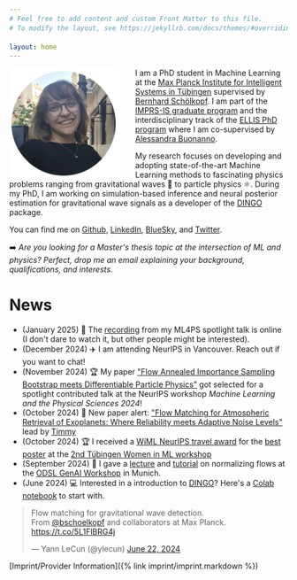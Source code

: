 ```yaml
---
# Feel free to add content and custom Front Matter to this file.
# To modify the layout, see https://jekyllrb.com/docs/themes/#overriding-theme-defaults

layout: home
---
```

<img src="assets/photo_website_new.jpeg" width="200" style="float: left; margin-right: 2em;">

I am a PhD student in Machine Learning at the [Max Planck Institute for Intelligent Systems in Tübingen](https://is.mpg.de) supervised by [Bernhard Schölkopf](https://is.mpg.de/~bs). I am part of the [IMPRS-IS graduate program](https://imprs.is.mpg.de/scholars) and the interdisciplinary track of the [ELLIS PhD program](https://ellis.eu/phd-postdoc) where I am co-supervised by [Alessandra Buonanno](https://www.aei.mpg.de/alessandra-buonanno).

My research focuses on developing and adopting state-of-the-art Machine Learning methods to fascinating physics problems ranging from gravitational waves 🌌 to particle physics ⚛️. During my PhD, I am working on simulation-based inference and neural posterior estimation for gravitational wave signals as a developer of the [DINGO](https://dingo-gw.readthedocs.io/en/latest/index.html) package.

You can find me on [Github](https://github.com/annalena-k), [LinkedIn](https://de.linkedin.com/in/annalena-kofler-0baa39190), [BlueSky](https://bsky.app/profile/annalenakofler.bsky.social), and [Twitter](https://twitter.com/AnnalenaKofler).

➡️ _Are you looking for a Master's thesis topic at the intersection of ML and physics? Perfect, drop me an email explaining your background, qualifications, and interests._


# News
* (January 2025) 🎥 The [recording](https://neurips.cc/virtual/2024/105793) from my ML4PS spotlight talk is online (I don't dare to watch it, but other people might be interested).
* (December 2024) ✈️  I am attending NeurIPS in Vancouver. Reach out if you want to chat!
* (November 2024) 🏆 My paper ["Flow Annealed Importance Sampling Bootstrap meets Differentiable Particle Physics"](https://arxiv.org/abs/2411.16234) got selected for a spotlight contributed talk at the NeurIPS workshop _Machine Learning and the Physical Sciences 2024_!
* (October 2024) 🔭 New paper alert: ["Flow Matching for Atmospheric Retrieval of Exoplanets: Where Reliability meets Adaptive Noise Levels"](https://arxiv.org/abs/2410.21477) lead by [Timmy](https://timothygebhard.de) 
* (October 2024) 🏆 I received a [WiML NeurIPS travel award](https://x.com/tuewiml/status/1848694110804201489) for the [best poster](https://github.com/annalena-k/presentations-posters-and-other-fun-things/blob/main/2024/20240516_Poster_SBI_Workshop_Munich.pdf) at the [2nd Tübingen Women in ML workshop](https://tuewiml.github.io/news.html)
* (September 2024) 🌊 I gave a [lecture](https://github.com/annalena-k/presentations-posters-and-other-fun-things/blob/main/2024/20240913_Lecture_Normalizing_flows_genAI_workshop_munich.pdf) and [tutorial](https://github.com/odsl-team/genAI-Days) on normalizing flows at the [ODSL GenAI Workshop](https://indico.ph.tum.de/event/7722/) in Munich.
* (June 2024) 💻 Interested in a introduction to [DINGO](https://dingo-gw.readthedocs.io/en/latest/index.html)? Here's a [Colab notebook](https://github.com/annalena-k/tutorial-dingo-introduction) to start with.


<blockquote class="twitter-tweet"><p lang="en" dir="ltr">Flow matching for gravitational wave detection.<br>From <a href="https://twitter.com/bschoelkopf?ref_src=twsrc%5Etfw">@bschoelkopf</a> and collaborators at Max Planck. <a href="https://t.co/5L1FlBRG4j">https://t.co/5L1FlBRG4j</a></p>&mdash; Yann LeCun (@ylecun) <a href="https://twitter.com/ylecun/status/1804644695391224065?ref_src=twsrc%5Etfw">June 22, 2024</a></blockquote> <script async src="https://platform.twitter.com/widgets.js" charset="utf-8"></script>


[Imprint/Provider Information]({% link imprint/imprint.markdown %})
